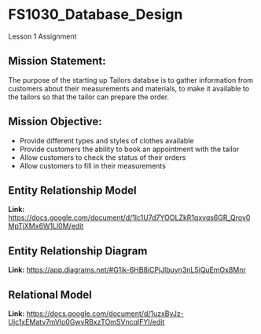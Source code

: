 # FS1030_Database_Design
Lesson 1 Assignment

## Mission Statement:
The purpose of the starting up Tailors databse is to gather information from customers about their measurements and materials, to make it available to the tailors so that the tailor can prepare the order.

## Mission Objective:
- Provide different types and styles of clothes available
- Provide customers the ability to book an appointment with the tailor
- Allow customers to check the status of their orders
- Allow customers to fill in their measurements

## Entity Relationship Model

**Link:** https://docs.google.com/document/d/1lc1U7d7YOOLZkR1qxvqs6GR_Qrov0MpTjXMx6W1Ll0M/edit

## Entity Relationship Diagram

**Link:** https://app.diagrams.net/#G1ik-6HB8iCPjJlbuyn3nL5iQuEmOx8Mnr

## Relational Model

**Link:** https://docs.google.com/document/d/1uzxByJz-Ujc1xEMatv7mVlo0GwvRBxzTOmSVncqlFYI/edit
